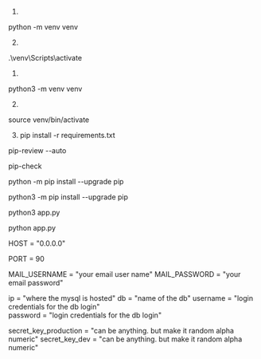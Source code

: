 1. <!-- if using windows -->
<!-- Windows You can also use py -3 -m venv .venv -->
python -m venv venv

2. <!-- windows activate venv -->
.\venv\Scripts\activate


1. <!-- if using mac or linux -->
<!-- macOS/Linux You may need to run sudo apt-get install python3-venv first -->
python3 -m venv venv

2. <!-- if using mac or linux mac / linux activate venv -->
source venv/bin/activate

<!-- install all the requirements -->
<!-- can be modified changed or used differently  -->
<!-- same as npm install in node -->
3. pip install -r requirements.txt


<!-- anything bellowe here it's optional -->
<!-- update all packages -->
pip-review --auto

<!-- check package versions to see what needs to be updated or not -->
pip-check 

<!-- windows -->
python -m pip install --upgrade pip

<!-- if using mac or linux mac / linux  -->
python3 -m pip install --upgrade pip


<!-- run the app -->
<!-- mac or linux -->
python3 app.py

<!-- windows -->
python app.py
<!-- run the app -->

<!-- the .gitignore is where everything that it's not going to get uploaded goes to -->


<!-- then create a .env file in the project folder and add these data into it -->
HOST = "0.0.0.0"

<!-- the port can be 90 can be any number -->
PORT = 90 

<!-- if using some sort of email set it up using these -->
MAIL_USERNAME = "your email user name"
MAIL_PASSWORD = "your email password"

<!-- for mysql db usage -->
ip       = "where the mysql is hosted"
db       = "name of the db"
username = "login credentials for the db login"  
password = "login credentials for the db login" 


<!-- different development and production keys -->
secret_key_production = "can be anything. but make it random alpha numeric"
secret_key_dev        = "can be anything. but make it random alpha numeric"